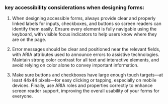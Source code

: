### key accessibility considerations when designing forms:

1. When designing accessible forms, always provide clear and properly linked labels for inputs, checkboxes, and buttons so screen readers can identify them easily. Ensure every element is fully navigable using the keyboard, with visible focus indicators to help users know where they are on the page.

2. Error messages should be clear and positioned near the relevant fields, with ARIA attributes used to announce errors to assistive technologies. Maintain strong color contrast for all text and interactive elements, and avoid relying on color alone to convey important information.

3. Make sure buttons and checkboxes have large enough touch targets—at least 44x44 pixels—for easy clicking or tapping, especially on mobile devices. Finally, use ARIA roles and properties correctly to enhance screen reader support, improving the overall usability of your forms for everyone.